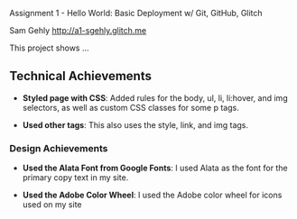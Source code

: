 Assignment 1 - Hello World: Basic Deployment w/ Git, GitHub, Glitch

Sam Gehly
http://a1-sgehly.glitch.me

This project shows ...

## Technical Achievements

- **Styled page with CSS**: Added rules for the body, ul, li, li:hover, and img selectors, as well as custom CSS classes for some p tags.

- **Used other tags**: This also uses the style, link, and img tags.

### Design Achievements

- **Used the Alata Font from Google Fonts**: I used Alata as the font for the primary copy text in my site.

- **Used the Adobe Color Wheel**: I used the Adobe color wheel for icons used on my site

